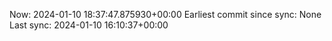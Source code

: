 Now: 2024-01-10 18:37:47.875930+00:00 Earliest commit since sync: None Last sync: 2024-01-10 16:10:37+00:00
